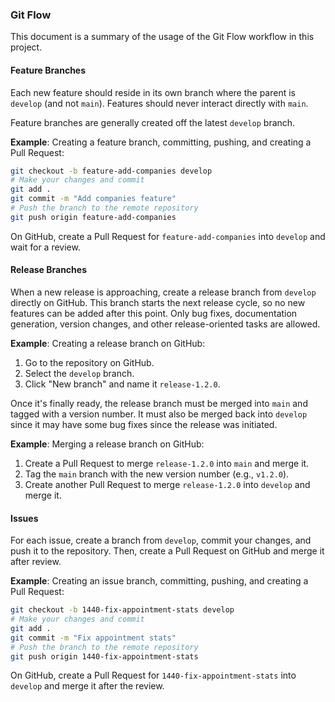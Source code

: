 ### Git Flow

This document is a summary of the usage of the Git Flow workflow in this project.

#### Feature Branches

Each new feature should reside in its own branch where the parent is `develop` (and not `main`). Features should never interact directly with `main`.

Feature branches are generally created off the latest `develop` branch.

**Example**: Creating a feature branch, committing, pushing, and creating a Pull Request:
```sh
git checkout -b feature-add-companies develop
# Make your changes and commit
git add .
git commit -m "Add companies feature"
# Push the branch to the remote repository
git push origin feature-add-companies
```

On GitHub, create a Pull Request for `feature-add-companies` into `develop` and wait for a review.

#### Release Branches

When a new release is approaching, create a release branch from `develop` directly on GitHub. This branch starts the next release cycle, so no new features can be added after this point. Only bug fixes, documentation generation, version changes, and other release-oriented tasks are allowed.

**Example**: Creating a release branch on GitHub:
1. Go to the repository on GitHub.
2. Select the `develop` branch.
3. Click "New branch" and name it `release-1.2.0`.

Once it's finally ready, the release branch must be merged into `main` and tagged with a version number. It must also be merged back into `develop` since it may have some bug fixes since the release was initiated.

**Example**: Merging a release branch on GitHub:
1. Create a Pull Request to merge `release-1.2.0` into `main` and merge it.
2. Tag the `main` branch with the new version number (e.g., `v1.2.0`).
3. Create another Pull Request to merge `release-1.2.0` into `develop` and merge it.

#### Issues

For each issue, create a branch from `develop`, commit your changes, and push it to the repository. Then, create a Pull Request on GitHub and merge it after review.

**Example**: Creating an issue branch, committing, pushing, and creating a Pull Request:
```sh
git checkout -b 1440-fix-appointment-stats develop
# Make your changes and commit
git add .
git commit -m "Fix appointment stats"
# Push the branch to the remote repository
git push origin 1440-fix-appointment-stats
```

On GitHub, create a Pull Request for `1440-fix-appointment-stats` into `develop` and merge it after the review.